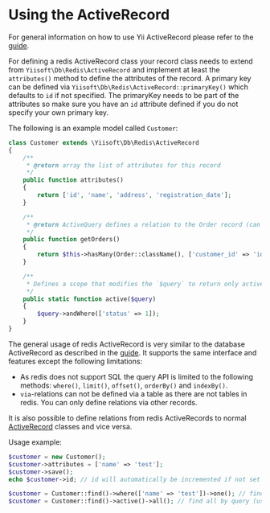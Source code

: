 # Using the ActiveRecord

For general information on how to use Yii ActiveRecord please refer to the [guide](https://www.yiiframework.com/doc/guide/2.0/en/db-active-record).

For defining a redis ActiveRecord class your record class needs to extend from `Yiisoft\Db\Redis\ActiveRecord` and
implement at least the `attributes()` method to define the attributes of the record.
A primary key can be defined via `Yiisoft\Db\Redis\ActiveRecord::primaryKey()` which defaults to `id` if not specified.
The primaryKey needs to be part of the attributes so make sure you have an `id` attribute defined if you do
not specify your own primary key.

The following is an example model called `Customer`:

```php
class Customer extends \Yiisoft\Db\Redis\ActiveRecord
{
    /**
     * @return array the list of attributes for this record
     */
    public function attributes()
    {
        return ['id', 'name', 'address', 'registration_date'];
    }

    /**
     * @return ActiveQuery defines a relation to the Order record (can be in other database, e.g. elasticsearch or sql)
     */
    public function getOrders()
    {
        return $this->hasMany(Order::className(), ['customer_id' => 'id']);
    }

    /**
     * Defines a scope that modifies the `$query` to return only active(status = 1) customers
     */
    public static function active($query)
    {
        $query->andWhere(['status' => 1]);
    }
}
```

The general usage of redis ActiveRecord is very similar to the database ActiveRecord as described in the
[guide](https://www.yiiframework.com/doc/guide/2.0/en/db-active-record).
It supports the same interface and features except the following limitations:

- As redis does not support SQL the query API is limited to the following methods:
  `where()`, `limit()`, `offset()`, `orderBy()` and `indexBy()`.
- `via`-relations can not be defined via a table as there are not tables in redis. You can only define relations via other records.

It is also possible to define relations from redis ActiveRecords to normal [ActiveRecord](https://github.com/yiisoft/active-record) classes and vice versa.

Usage example:

```php
$customer = new Customer();
$customer->attributes = ['name' => 'test'];
$customer->save();
echo $customer->id; // id will automatically be incremented if not set explicitly

$customer = Customer::find()->where(['name' => 'test'])->one(); // find by query
$customer = Customer::find()->active()->all(); // find all by query (using the `active` scope)
```
